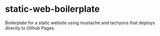 # static-web-boilerplate
Boilerplate for a static website using mustache and tachyons that deploys directly to Github Pages.
